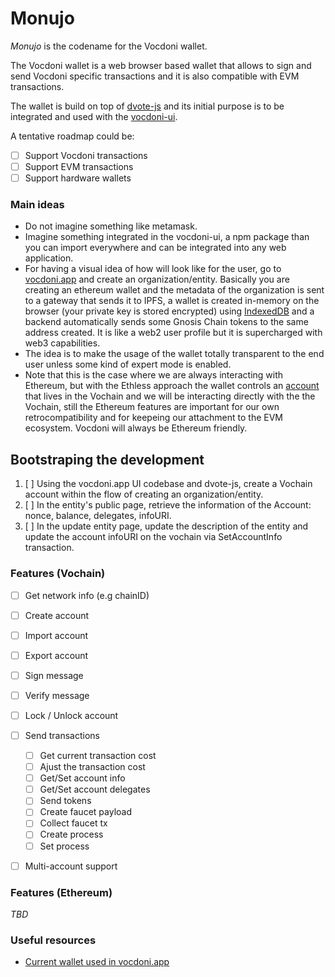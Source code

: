 # Monujo

*Monujo* is the codename for the Vocdoni wallet.

The Vocdoni wallet is a web browser based wallet that allows to sign and send Vocdoni specific transactions and it is also compatible with EVM transactions.

The wallet is build on top of [dvote-js](https://github.com/vocdoni/dvote-js) and its initial purpose is to be integrated and used with the [vocdoni-ui](https://github.com/vocdoni/vocdoni-ui).

A tentative roadmap could be:
- [ ] Support Vocdoni transactions
- [ ] Support EVM transactions
- [ ] Support hardware wallets

### Main ideas

- Do not imagine something like metamask.
- Imagine something integrated in the vocdoni-ui, a npm package than you can import everywhere and can be integrated into any web application.
- For having a visual idea of how will look like for the user, go to [vocdoni.app](https://vocdoni.app) and create an organization/entity. Basically you are creating an ethereum wallet and the metadata of the organization is sent to a gateway that sends it to IPFS, a wallet is created in-memory on the browser (your private key is stored encrypted) using [IndexedDB](https://developer.mozilla.org/en-US/docs/Web/API/IndexedDB_API) and a backend automatically sends some Gnosis Chain tokens to the same address created. It is like a web2 user profile but it is supercharged with web3 capabilities.
- The idea is to make the usage of the wallet totally transparent to the end user unless some kind of expert mode is enabled.
- Note that this is the case where we are always interacting with Ethereum, but with the Ethless approach the wallet controls an [account](https://github.com/vocdoni/docs/blob/master/src/architecture/services/evm-less-vochain.md) that lives in the Vochain and we will be interacting directly with the the Vochain, still the Ethereum features are important for our own retrocompatibility and for keepeing our attachment to the EVM ecosystem. Vocdoni will always be Ethereum friendly.

## Bootstraping the development

1. [ ] Using the vocdoni.app UI codebase and dvote-js, create a Vochain account within the flow of creating an organization/entity.
2. [ ] In the entity's public page, retrieve the information of the Account: nonce, balance, delegates, infoURI.
3. [ ] In the update entity page, update the description of the entity and update the account infoURI on the vochain via SetAccountInfo transaction.

### Features (Vochain)

- [ ] Get network info (e.g chainID)
- [ ] Create account 
- [ ] Import account
- [ ] Export account
- [ ] Sign message
- [ ] Verify message
- [ ] Lock / Unlock account
- [ ] Send transactions
    - [ ] Get current transaction cost
    - [ ] Ajust the transaction cost
    - [ ] Get/Set account info
    - [ ] Get/Set account delegates
    - [ ] Send tokens
    - [ ] Create faucet payload
    - [ ] Collect faucet tx
    - [ ] Create process
    - [ ] Set process
- [ ] Multi-account support


### Features (Ethereum)

*TBD*

### Useful resources

- [Current wallet used in vocdoni.app](https://github.com/vocdoni/vocdoni-ui/blob/main/hooks/use-wallet.tsx)
